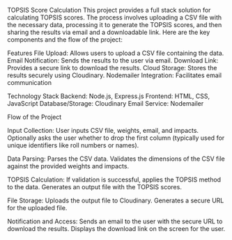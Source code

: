 TOPSIS Score Calculation
This project provides a full stack solution for calculating TOPSIS scores. The process involves uploading a CSV file with the necessary data, processing it to generate the TOPSIS scores, and then sharing the results via email and a downloadable link. Here are the key components and the flow of the project:

Features 
File Upload: Allows users to upload a CSV file containing the data. 
Email Notification: Sends the results to the user via email.
Download Link: Provides a secure link to download the results.
Cloud Storage: Stores the results securely using Cloudinary.
Nodemailer Integration: Facilitates email communication

Technology Stack Backend: Node.js, Express.js
Frontend: HTML, CSS, JavaScript 
Database/Storage: Cloudinary
Email Service: Nodemailer

Flow of the Project

Input Collection: User inputs CSV file, weights, email, and impacts. Optionally asks the user whether to drop the first column (typically used for unique identifiers like roll numbers or names).

Data Parsing: Parses the CSV data. Validates the dimensions of the CSV file against the provided weights and impacts.

TOPSIS Calculation: If validation is successful, applies the TOPSIS method to the data. Generates an output file with the TOPSIS scores.

File Storage: Uploads the output file to Cloudinary. Generates a secure URL for the uploaded file.

Notification and Access: Sends an email to the user with the secure URL to download the results. Displays the download link on the screen for the user.
